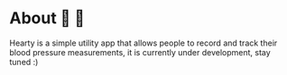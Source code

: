 # About :construction: :construction_worker:


Hearty is a simple utility app that allows people to record and track their blood pressure measurements, it is currently under development, stay tuned :)
